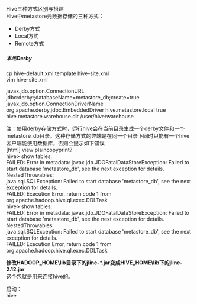 Hive三种方式区别与搭建<br>
Hive中metastore元数据存储的三种方式：<br>
- Derby方式
- Local方式
- Remote方式

##### 本地Derby
cp hive-default.xml.template hive-site.xml<br>
vim hive-site.xml<br>
<?xml version="1.0"?>  
<?xml-stylesheet type="text/xsl" href="configuration.xsl"?>  
  
<configuration>  
<property>  
  <name>javax.jdo.option.ConnectionURL</name>  
  <value>jdbc:derby:;databaseName=metastore_db;create=true</value>  
</property>  
   
<property>  
  <name>javax.jdo.option.ConnectionDriverName</name>  
  <value>org.apache.derby.jdbc.EmbeddedDriver</value>  
</property>  
   
<property>  
  <name>hive.metastore.local</name>  
  <value>true</value>  
</property>  
   
<property>  
  <name>hive.metastore.warehouse.dir</name>  
  <value>/user/hive/warehouse</value>  
</property>  
</configuration>

注：使用derby存储方式时，运行hive会在当前目录生成一个derby文件和一个metastore_db目录。这种存储方式的弊端是在同一个目录下同时只能有一个hive客户端能使用数据库，否则会提示如下错误<br>
[html] view plaincopyprint?<br>
hive> show tables;  <br>
FAILED: Error in metadata: javax.jdo.JDOFatalDataStoreException: Failed to start database 'metastore_db', see the next exception for details.  <br>
NestedThrowables:  <br>
java.sql.SQLException: Failed to start database 'metastore_db', see the next exception for details.  <br>
FAILED: Execution Error, return code 1 from org.apache.hadoop.hive.ql.exec.DDLTask  <br>
hive> show tables;<br>
FAILED: Error in metadata: javax.jdo.JDOFatalDataStoreException: Failed to start database 'metastore_db', see the next exception for details.<br>
NestedThrowables:<br>
java.sql.SQLException: Failed to start database 'metastore_db', see the next exception for details.<br>
FAILED: Execution Error, return code 1 from org.apache.hadoop.hive.ql.exec.DDLTask<br>

**修改HADOOP_HOME\lib目录下的jline-*.jar变成HIVE_HOME\lib下的jline-2.12.jar**<br>
这个包就是用来连接hive的。<br>

启动：<br>
hive<br>
